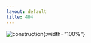 ```yaml
---
layout: default
title: 404
---
```


![construction][]{:width="100%"}

[construction]: {{site.baseurl}}/_data/images/construction.png